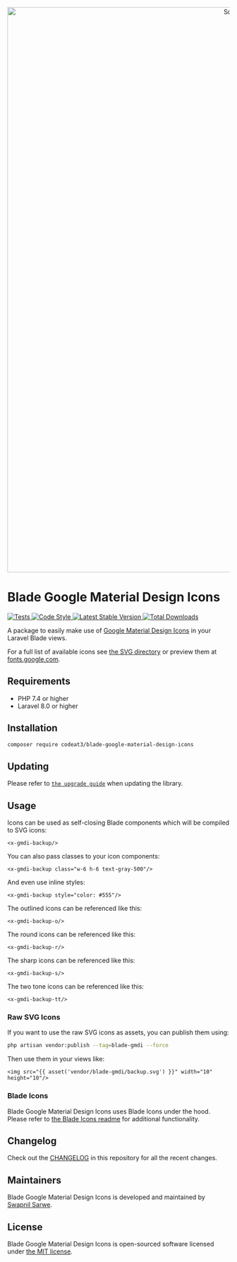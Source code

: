 <p align="center">
    <img src="https://banners.beyondco.de/Blade%20Google%20Material%20Design%20Icons.png?theme=light&packageManager=composer+require&packageName=codeat3%2Fblade-google-material-design-icons&pattern=architect&style=style_1&description=A+package+to+use+Google+Fonts+Material+Icons+in+your+Laravel+Blade+views&md=1&showWatermark=1&fontSize=100px&images=https%3A%2F%2Flaravel.com%2Fimg%2Flogomark.min.svg" width="1280" title="Social Card Blade Google Material Design Icons">
</p>

# Blade Google Material Design Icons

<a href="https://github.com/codeat3/blade-google-material-design-icons/actions?query=workflow%3ATests">
    <img src="https://github.com/codeat3/blade-google-material-design-icons/workflows/Tests/badge.svg" alt="Tests">
</a>
<a href="https://github.styleci.io/repos/258753939">
    <img src="https://github.styleci.io/repos/258753939/shield?style=flat" alt="Code Style">
</a>
<a href="https://packagist.org/packages/codeat3/blade-google-material-design-icons">
    <img src="https://img.shields.io/packagist/v/codeat3/blade-google-material-design-icons" alt="Latest Stable Version">
</a>
<a href="https://packagist.org/packages/codeat3/blade-google-material-design-icons">
    <img src="https://img.shields.io/packagist/dt/codeat3/blade-google-material-design-icons" alt="Total Downloads">
</a>

A package to easily make use of [Google Material Design Icons](https://github.com/google/material-design-icons) in your Laravel Blade views.

For a full list of available icons see [the SVG directory](resources/svg) or preview them at [fonts.google.com](https://fonts.google.com/icons).

## Requirements

- PHP 7.4 or higher
- Laravel 8.0 or higher

## Installation

```bash
composer require codeat3/blade-google-material-design-icons
```

## Updating

Please refer to [`the upgrade guide`](UPGRADE.md) when updating the library.

## Usage

Icons can be used as self-closing Blade components which will be compiled to SVG icons:

```blade
<x-gmdi-backup/>
```

You can also pass classes to your icon components:

```blade
<x-gmdi-backup class="w-6 h-6 text-gray-500"/>
```

And even use inline styles:

```blade
<x-gmdi-backup style="color: #555"/>
```

The outlined icons can be referenced like this:

```blade
<x-gmdi-backup-o/>
```

The round icons can be referenced like this:

```blade
<x-gmdi-backup-r/>
```

The sharp icons can be referenced like this:

```blade
<x-gmdi-backup-s/>
```

The two tone icons can be referenced like this:

```blade
<x-gmdi-backup-tt/>
```

### Raw SVG Icons

If you want to use the raw SVG icons as assets, you can publish them using:

```bash
php artisan vendor:publish --tag=blade-gmdi --force
```

Then use them in your views like:

```blade
<img src="{{ asset('vendor/blade-gmdi/backup.svg') }}" width="10" height="10"/>
```

### Blade Icons

Blade Google Material Design Icons uses Blade Icons under the hood. Please refer to [the Blade Icons readme](https://github.com/blade-ui-kit/blade-icons) for additional functionality.

## Changelog

Check out the [CHANGELOG](CHANGELOG.md) in this repository for all the recent changes.

## Maintainers

Blade Google Material Design Icons is developed and maintained by [Swapnil Sarwe](https://swapnilsarwe.com).

## License

Blade Google Material Design Icons is open-sourced software licensed under [the MIT license](LICENSE.md).
